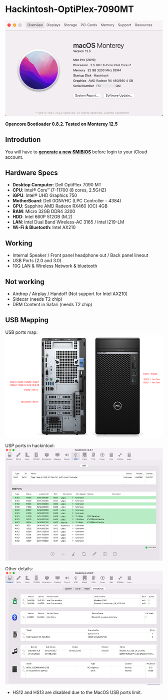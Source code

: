 # Hackintosh-OptiPlex-7090MT

![](https://raw.githubusercontent.com/XLZH/Hackintosh-OptiPlex-7090MT/main/images/Overview.png)

**Opencore Bootloader 0.8.2. Tested on Monterey 12.5**



## Introdution
You will have to [**generate a new SMIBIOS**](https://github.com/corpnewt/GenSMBIOS) before login to your iCloud account.


## Hardware Specs
* **Desktop Computer**: Dell OptiPlex 7090 MT
* **CPU**:  Intel® Core™ i7-11700 (8 cores, 2.5GHZ)
* **iGPU**: Intel® UHD Graphics 750
* **MotherBoard**: Dell 0GNVHC (LPC Controller - 4384)
* **GPU**: Sapphire AMD Radeon RX460 (OC) 4GB
* **RAM**: Micro 32GB DDR4 3200
* **HDD**: Intel 660P 512GB (M.2)
* **LAN**: Intel Dual Band Wireless-AC 3165 / Intel I219-LM
* **Wi-Fi & Bluetooth**: Intel AX210



## Working
* Internal Speaker / Front panel headphone out / Back panel lineout
* USB Ports (2.0 and 3.0)
* 10G LAN & Wireless Network & bluetooth


## Not working
* Airdrop / Airplay /  Handoff (Not support for Intel AX210)
* Sidecar (needs T2 chip)
* DRM Content in Safari (needs T2 chip)


## USB Mapping
USB ports map:
![](https://raw.githubusercontent.com/XLZH/Hackintosh-OptiPlex-7090MT/main/images/Dell_OptiPlex_7090MT.png)

USP ports in hackintool:
![](https://raw.githubusercontent.com/XLZH/Hackintosh-OptiPlex-7090MT/main/images/Hacintool_Port.png)

Other details:
![](https://raw.githubusercontent.com/XLZH/Hackintosh-OptiPlex-7090MT/main/images/Details.png)


* HS12 and HS13 are disabled due to the MacOS USB ports limit.
